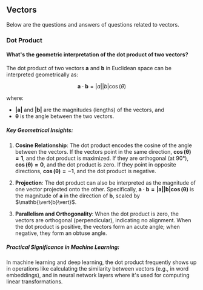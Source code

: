 ## Vectors

Below are the questions and answers of questions related to vectors.

### Dot Product
#### What's the geometric interpretation of the dot product of two vectors?

The dot product of two vectors $`\mathbf{a}`$ and $`\mathbf{b}`$ in Euclidean space can be interpreted geometrically as:

$$
\mathbf{a} \cdot \mathbf{b} = \vert{a}\vert \vert{b}\vert \cos(\theta)
$$

where:
- $`\mathbf{\vert{a}\vert}`$ and $`\mathbf{\vert{b}\vert}`$ are the magnitudes (lengths) of the vectors, and
- $`\mathbf{\theta}`$ is the angle between the two vectors.

##### Key Geometrical Insights:
1. **Cosine Relationship**: The dot product encodes the cosine of the angle between the vectors. If the vectors point in the same direction, $`\mathbf{\cos(\theta) = 1}`$, and the dot product is maximized. If they are orthogonal (at 90°), $`\mathbf{\cos(\theta) = 0}`$, and the dot product is zero. If they point in opposite directions, $`\mathbf{\cos(\theta) = -1}`$, and the dot product is negative.
   
2. **Projection**: The dot product can also be interpreted as the magnitude of one vector projected onto the other. Specifically, $`\mathbf{a \cdot b = \vert{a}\vert \vert{b}\vert \cos(\theta)}`$ is the magnitude of $`\mathbf{a}`$ in the direction of $`\mathbf{b}`$, scaled by $`\mathb{\vert{b}\vert}`$.

3. **Parallelism and Orthogonality**: When the dot product is zero, the vectors are orthogonal (perpendicular), indicating no alignment. When the dot product is positive, the vectors form an acute angle; when negative, they form an obtuse angle.

##### Practical Significance in Machine Learning:
In machine learning and deep learning, the dot product frequently shows up in operations like calculating the similarity between vectors (e.g., in word embeddings), and in neural network layers where it's used for computing linear transformations.
